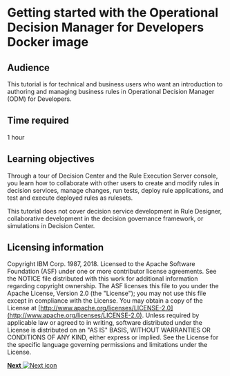# Getting started with the Operational Decision Manager for Developers Docker image

## Audience

This tutorial is for technical and business users who want an introduction to authoring and managing business rules in Operational Decision Manager (ODM) for Developers.

## Time required

1 hour

## Learning objectives

Through a tour of Decision Center and the Rule Execution Server console, you learn how to collaborate with other users to create and modify rules in decision services, manage changes, run tests, deploy rule applications, and test and execute deployed rules as rulesets.

This tutorial does not cover decision service development in Rule Designer, collaborative development in the decision governance framework, or simulations in Decision Center.


## Licensing information

Copyright IBM Corp. 1987, 2018. Licensed to the Apache Software Foundation \(ASF\) under one or more contributor license agreements. See the NOTICE file distributed with this work for additional information regarding copyright ownership. The ASF licenses this file to you under the Apache License, Version 2.0 \(the "License"\); you may not use this file except in compliance with the License. You may obtain a copy of the License at [http://www.apache.org/licenses/LICENSE-2.0](http://www.apache.org/licenses/LICENSE-2.0). Unless required by applicable law or agreed to in writing, software distributed under the License is distributed on an "AS IS" BASIS, WITHOUT WARRANTIES OR CONDITIONS OF ANY KIND, either express or implied. See the License for the specific language governing permissions and limitations under the License.

[**Next** ![Next icon](gs_images/next.jpg)](gs_topics/tut_icp_gs_int.md)
